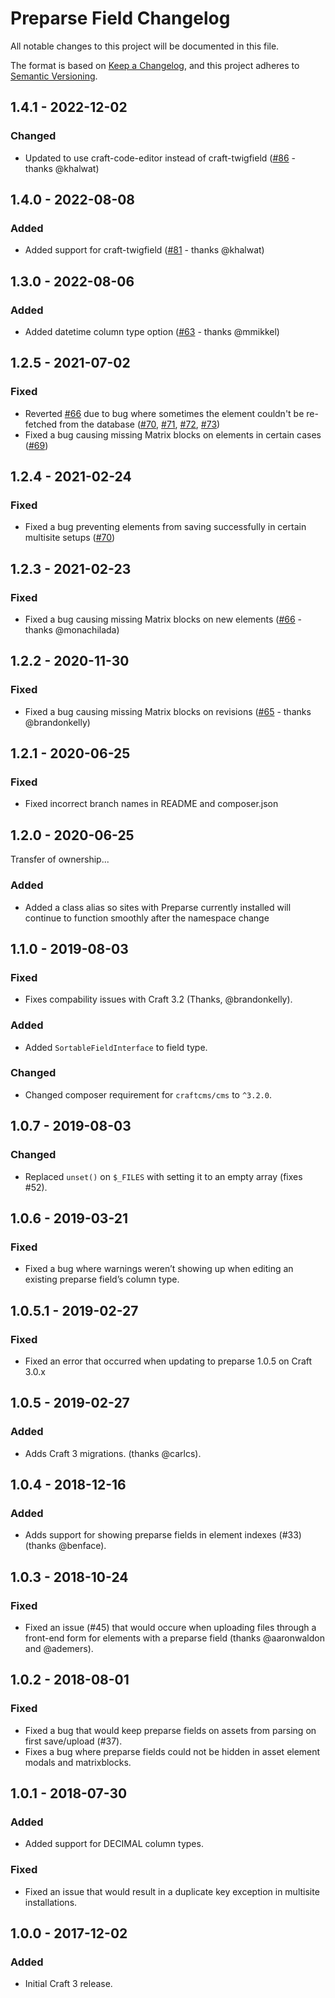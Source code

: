 # Preparse Field Changelog

All notable changes to this project will be documented in this file.

The format is based on [Keep a Changelog](https://keepachangelog.com/en/1.0.0/), and this project adheres to [Semantic Versioning](https://semver.org/spec/v2.0.0.html).

## 1.4.1 - 2022-12-02
### Changed
- Updated to use craft-code-editor instead of craft-twigfield ([#86](https://github.com/jalendport/craft-preparse/pull/86) - thanks @khalwat)

## 1.4.0 - 2022-08-08
### Added
- Added support for craft-twigfield ([#81](https://github.com/jalendport/craft-preparse/pull/81) - thanks @khalwat)

## 1.3.0 - 2022-08-06
### Added
- Added datetime column type option ([#63](https://github.com/jalendport/craft-preparse/pull/63) - thanks @mmikkel)

## 1.2.5 - 2021-07-02
### Fixed
- Reverted [#66](https://github.com/jalendport/craft-preparse/pull/66) due to bug where sometimes the element couldn't be re-fetched from the database ([#70](https://github.com/jalendport/craft-preparse/issues/70), [#71](https://github.com/jalendport/craft-preparse/issues/71), [#72](https://github.com/jalendport/craft-preparse/issues/72), [#73](https://github.com/jalendport/craft-preparse/issues/73))
- Fixed a bug causing missing Matrix blocks on elements in certain cases ([#69](https://github.com/jalendport/craft-preparse/issues/69))

## 1.2.4 - 2021-02-24
### Fixed
- Fixed a bug preventing elements from saving successfully in certain multisite setups ([#70](https://github.com/jalendport/craft-preparse/pull/70))

## 1.2.3 - 2021-02-23
### Fixed
- Fixed a bug causing missing Matrix blocks on new elements ([#66](https://github.com/jalendport/craft-preparse/pull/66) - thanks @monachilada)

## 1.2.2 - 2020-11-30
### Fixed
- Fixed a bug causing missing Matrix blocks on revisions ([#65](https://github.com/jalendport/craft-preparse/pull/65) - thanks @brandonkelly)

## 1.2.1 - 2020-06-25
### Fixed
- Fixed incorrect branch names in README and composer.json

## 1.2.0 - 2020-06-25
Transfer of ownership...

### Added
- Added a class alias so sites with Preparse currently installed will continue to function smoothly after the namespace change

## 1.1.0 - 2019-08-03
### Fixed
- Fixes compability issues with Craft 3.2 (Thanks, @brandonkelly).

### Added
- Added `SortableFieldInterface` to field type.

### Changed
- Changed composer requirement for `craftcms/cms` to `^3.2.0`.

## 1.0.7 - 2019-08-03
### Changed
- Replaced `unset()` on `$_FILES` with setting it to an empty array (fixes #52).

## 1.0.6 - 2019-03-21
### Fixed
- Fixed a bug where warnings weren’t showing up when editing an existing preparse field’s column type.

## 1.0.5.1 - 2019-02-27
### Fixed
- Fixed an error that occurred when updating to preparse 1.0.5 on Craft 3.0.x

## 1.0.5 - 2019-02-27
### Added
- Adds Craft 3 migrations. (thanks @carlcs). 

## 1.0.4 - 2018-12-16
### Added
- Adds support for showing preparse fields in element indexes (#33) (thanks @benface). 

## 1.0.3 - 2018-10-24
### Fixed
- Fixed an issue (#45) that would occure when uploading files through a front-end form for elements with a preparse field (thanks @aaronwaldon and @ademers). 

## 1.0.2 - 2018-08-01
### Fixed
- Fixed a bug that would keep preparse fields on assets from parsing on first save/upload (#37). 
- Fixes a bug where preparse fields could not be hidden in asset element modals and matrixblocks.

## 1.0.1 - 2018-07-30
### Added
- Added support for DECIMAL column types.

### Fixed
- Fixed an issue that would result in a duplicate key exception in multisite installations. 

## 1.0.0 - 2017-12-02
### Added
- Initial Craft 3 release.
